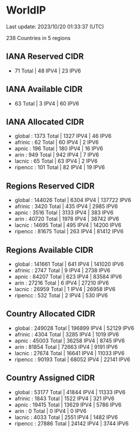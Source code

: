 # WorldIP

Last update: 2023/10/20 01:33:37 (UTC)

238 Countries in 5 regions

## IANA Reserved CIDR

- 71 Total | 48 IPV4 | 23 IPV6

## IANA Available CIDR

- 63 Total | 3 IPV4 | 60 IPV6

## IANA Allocated CIDR

- global : 1373 Total | 1327 IPV4 | 46 IPV6
- afrinic : 62 Total | 60 IPV4 | 2 IPV6
- apnic : 196 Total | 180 IPV4 | 16 IPV6
- arin : 949 Total | 942 IPV4 | 7 IPV6
- lacnic : 65 Total | 63 IPV4 | 2 IPV6
- ripencc : 101 Total | 82 IPV4 | 19 IPV6

## Regions Reserved CIDR

- global : 144026 Total | 6304 IPV4 | 137722 IPV6
- afrinic : 3420 Total | 435 IPV4 | 2985 IPV6
- apnic : 3516 Total | 3133 IPV4 | 383 IPV6
- arin : 40720 Total | 1978 IPV4 | 38742 IPV6
- lacnic : 14695 Total | 495 IPV4 | 14200 IPV6
- ripencc : 81675 Total | 263 IPV4 | 81412 IPV6

## Regions Available CIDR

- global : 141661 Total | 641 IPV4 | 141020 IPV6
- afrinic : 2747 Total | 9 IPV4 | 2738 IPV6
- apnic : 84207 Total | 623 IPV4 | 83584 IPV6
- arin : 27216 Total | 6 IPV4 | 27210 IPV6
- lacnic : 26959 Total | 1 IPV4 | 26958 IPV6
- ripencc : 532 Total | 2 IPV4 | 530 IPV6

## Country Allocated CIDR

- global : 249028 Total | 196899 IPV4 | 52129 IPV6
- afrinic : 4304 Total | 3285 IPV4 | 1019 IPV6
- apnic : 45003 Total | 36258 IPV4 | 8745 IPV6
- arin : 81854 Total | 72663 IPV4 | 9191 IPV6
- lacnic : 27674 Total | 16641 IPV4 | 11033 IPV6
- ripencc : 90193 Total | 68052 IPV4 | 22141 IPV6

## Country Assigned CIDR

- global : 53177 Total | 41844 IPV4 | 11333 IPV6
- afrinic : 1843 Total | 1522 IPV4 | 321 IPV6
- apnic : 19415 Total | 13629 IPV4 | 5786 IPV6
- arin : 0 Total | 0 IPV4 | 0 IPV6
- lacnic : 4033 Total | 2551 IPV4 | 1482 IPV6
- ripencc : 27886 Total | 24142 IPV4 | 3744 IPV6
